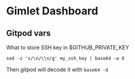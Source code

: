 # Gimlet Dashboard

## Gitpod vars


What to store SSH key in $GITHUB_PRIVATE_KEY

```
sed -z 's/\n/\\n/g' my_ssh_key | base64 -w 0
```

Then gitpod will decode it with `base64 -d`
